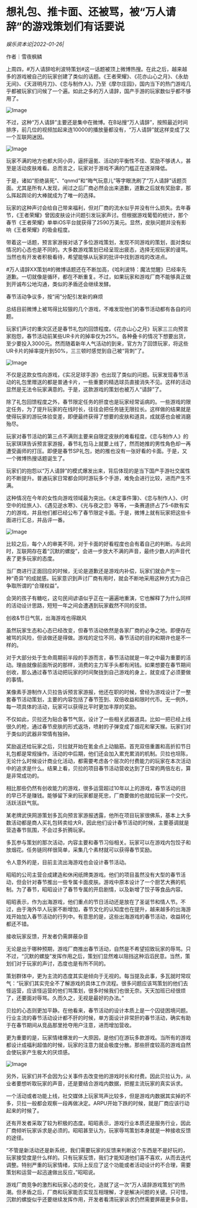 # 想礼包、推卡面、还被骂，被“万人请辞”的游戏策划们有话要说

*娱乐资本论|2022-01-26|*

作者｜雪夜枫鳞

上周四，#万人请辞哈利波特策划#这一话题被顶上微博热搜。在此之后，越来越多的游戏被自己的玩家创建了类似的话题。《王者荣耀》、《花亦山心之月》、《永劫无间》、《天涯明月刀》、《恋与制作人》，乃至《摩尔庄园》，国内当下的热门游戏几乎都被玩家们问候了一个遍。如此之多的万人请辞，国产手游的玩家数似乎都不够用了。

![Image](https://inews.gtimg.com/newsapp_bt/0/14466949990/641)

不过，这种“万人请辞”主要还是集中在微博。在B站搜“万人请辞”，按照最近时间排序，前几位的视频加起来连10000的播放量都没有，“万人请辞”就这样变成了又一个互联网迷因。

![Image](https://inews.gtimg.com/newsapp_bt/0/14466949988/641)

玩家不满的地方也都大同小异，逼肝逼氪、活动的平衡性不佳、奖励不够诱人，甚至是活动皮肤难看。总而言之，玩家对于游戏不满的门槛正在逐渐降低。

于是，诸如“拒绝装死”、“qnmd”和“晦气玩意儿”等字眼洗刷了“万人请辞”话题页面。尤其是所有人发现，闹过之后厂商必然会出来道歉，道歉之后就有奖励拿，那么挥起舆论的大棒就成为了唯一的选择。

玩家的这种声讨会给自己带来福利，但对厂商的流水似乎并没有什么损失。去年春节，《王者荣耀》曾因皮肤设计问题引发玩家声讨。但根据游戏葡萄的统计，那个春节《王者荣耀》单单iOS平台就获得了2590万美元。显然，皮肤问题并没有影响《王者荣耀》的吸金程度。

带着这一话题，预言家游报对话了多位游戏策划，发现不同游戏的策划，面对类似情况的心态也是不同的。大多数游戏策划已经呈现出疲态，选择无视玩家的谩骂。当然也有开发者积极看待，希望能够从玩家的批评中找到游戏的改进点。

#万人请辞XX策划#的微博话题还在不断加高，《哈利波特：魔法觉醒》已经率先道歉。一切就像是循环，都在不断重复。不过，如果玩家和游戏厂商不能够真正做到开诚布公地沟通，类似的矛盾还会继续发酵。

春节活动争议多，按“闹”分配引发新的麻烦

总结目前微博上被骂得比较狠的几个游戏，不难发现他们的春节活动都有各自的问题。

玩家们声讨的重灾区还是春节礼包的回馈程度。《花亦山心之月》玩家三三向预言家抱怨，春节活动前某些UR卡片的掉率仅为25%。各种叠卡的情况下想要出货，至少要投入3000元。然而随着新年人气活动的到来，官方为了回馈玩家，将这些UR卡片的掉率提升到50%，三三顿时感觉到自己被“背刺”了。

![Image](https://inews.gtimg.com/newsapp_bt/0/14466949981/641)

不仅是这款女性向游戏，《实况足球手游》也出现了类似的问题。玩家发现春节活动的礼包里赠送的都是普通卡片，一些重要的精选球员直接消失不见。这样的活动显然是无法令玩家满意的。于是，这款游戏的策划也被万人“请辞”了。

除了礼包回馈程度之外，春节限定任务的肝度也是玩家经常诟病的。一些游戏的限定任务，为了提升玩家的在线时长，往往会把任务链无限拉长。这样做的结果就是使得玩家的游玩体验变差，即便最终获得了想要的皮肤和道具，成就感也会被消磨殆尽。

玩家对春节活动的第三点不满则主要来自限定皮肤的难看程度。《恋与制作人》的玩家琪琪告诉预言家游报，春节礼包马上就要上线了，然而她推的男性角色却一再遭受画师的打压。即便是春节SP礼包，她的推也没有一张好看的卡面。于是，又一个微博热搜话题诞生了。

玩家们的抱怨以“万人请辞”的模式爆发出来，背后体现的是当下国产手游社交属性的不断提升。普通玩家日常都会同时游玩多个手游，难免会进行比较，进而产生不满。

这种情况在今年的女性向游戏领域最为突出。《未定事件簿》、《恋与制作人》、《时空中的绘旅人》、《遇见逆水寒》、《光与夜之恋》等等，一条赛道挤占了5-6款有实力的游戏，并且他们都已经公布了春节限定卡面。于是，微博上就有玩家把这些卡面进行汇总，并品评一番。

![Image](https://inews.gtimg.com/newsapp_bt/0/14466949999/641)

比较之后，每个人的审美不同，对于卡面的好看程度也会有着自己的判断。与此同时，互联网存在着“沉默的螺旋”，会进一步放大不满的声音，最终少数人的声音代表了更多玩家的态度。

当厂商进行正面回应的时候，无论是道歉还是游戏内补偿，玩家们就会产生一种“奇异”的成就感。玩家意识到声讨厂商有用时，就会不断地采用这种方式为自己争取所谓的“合理权益”。

会哭的孩子有糖吃，这句民间谚语似乎正在一遍遍地重演，它也解释了为什么同样的活动设计思路，短短一年之间会遭遇到玩家截然不同的反馈。

创收&节日气氛，出海游戏也得跟风

虽然玩家生态和心态已经改变，但春节活动依然是各家厂商的必争之地。即便存在被骂的风险，但该做还是得做。游戏的定位不同，春节活动的目的和期许也是不一样的。

对于大部分处于生命周期前半段的手游而言，春节活动就是一年之中最为重要的活动。理由就像前面所说的那样，消费的主力军手头都有闲钱。如果想要在春节期间创收，那么通过春节活动把玩家的时间聚拢到自己游戏的身上，就变成了必须要做的事情。

某像素手游制作人贝拉告诉预言家游报，他还在职的时候，曾经为游戏设计了一整套春节活动策划，主要的内容包括了春节签到、双倍收益和限时代币。无一例外，每一项具体的活动，玩家可以获得比平时更加丰厚的奖励。

不仅如此，贝拉还为贴合春节气氛，设计了一些相关武器道具。比如一把已经上线很久的枪，通过春节皮肤的形式返场，喷射的子弹变成了烟花和窜天猴。玩家们对于类似的武器非常情有独钟。

奖励返还给玩家之后，贝拉就开始在氪金点上动脑筋。首充双倍重置和高折扣节日礼包都是常规操作。活动的中后期，他们还会加入累充累消的机制。贝拉也坦陈，无论什么时候设计商业化活动，都需要考虑各个层次的付费能力的玩家在本次活动中的追求是什么。结果上看，贝拉的项目春节活动营收达到了日常的两倍左右，算是非常成功的。

相比那些仍然有创收能力的游戏，很多运营超过10年以上的游戏，春节活动的目的早已不是赚钱。能够留下来的玩家都是死忠，厂商要做的也就给玩家一个交代，活跃活跃气氛。

某老牌武侠网游策划多瓦向预言家游报透露，他所在项目玩家很佛系，基本上大多数活动都是商人买礼包转卖给大R，因此他们设计春节活动的时候，主要基调就是营造春节氛围，不会过多折腾玩家。

多瓦参与策划的那次活动，内容主要和春节习俗相关。玩家可以在游戏内包饺子和放烟花。任务链同样很简单，采集几个素材就可以获得春节奖励。

令人意外的是，目前主流出海游戏也会设计春节活动。

昭昭的公司主营合成建造和休闲纸牌类游戏。他们的项目虽然没有大型的春节活动，但会针对春节推出一些专属卡面皮肤。游戏中原本设计了一个厨艺大赛的机制。为了春节，昭昭设计了春节专属的开启剧情，以及新增了饺子等食品内容。

昭昭表示，作为出海游戏，他们重点的节日活动还是放在了圣诞节和情人节。不过，由于海外华人玩家不断增加，春节文化的认知度也在提升，越来越多的出海游戏开始加入春节活动的行列中。有意思的是，这些出海游戏的春节活动，收益转化都还不错。

接收玩家反馈，开发者仍需屏蔽杂音

无论是出于哪种预期，游戏厂商推出春节活动，自然是不希望招致玩家的辱骂。只不过，“沉默的螺旋”发挥作用之后，策划们显然难以阻挡这种滔滔民意。当然，策划们对于玩家的声讨，态度也是有所不同的。

策划群体中，更为主流的态度其实是倾向于无视的。每当提及此事，多瓦就时常叹气：“玩家们其实完全不了解游戏的具体工作流程。很多问题应该骂策划的他们去怪运营，应该怪运营的他们骂策划，很多时候我们也很无奈。天天加班已经很烦了，还要面对辱骂。久而久之，无视是最好的办法。”

贝拉的心态则更加平静。在他看来，春节活动的设计本质上是一个囚徒困境问题。行业主流的春节活动设计都不肝的时候，单方面设计非常肝的春节活动，确实有助于在春节期间从竞品那里抢夺用户注意，进而增加营收。

更为重要的是，玩家情绪爆发的一大原因，是他们在游玩多款游戏。当所有的游戏都设计成福利超值的时候，玩家的注意力就会极度分散。那些肝度较高的游戏自然会使玩家产生极大的厌烦感。

![Image](https://inews.gtimg.com/newsapp_bt/0/14466949985/641)

另外，玩家们并不会因为公关事件去改变他的游戏时长和付费。因此贝拉认为，从业者要想听取玩家的声音，还是要结合游戏内数据，把握主流玩家的真实诉求。

一个活动或者功能上线，社交媒体上玩家骂声比较多，但是游戏内数据其实掉的不多，贝拉一般都会观察一段再做决定。ARPU开始下跌的时候，就是厂商应该行动起来的时候了。

还有开发者采取了较为积极的态度。昭昭表示，游戏行业本质还是服务行业，因此厂商倾听玩家诉求是必须的。昭昭甚至认为，玩家辱骂策划本身就是一种接收反馈的途径。

“不管是新活动还是新系统，我们需要玩家的反馈来判断这个东西是不是好玩的，玩家接受度是什么样的。只有玩家反馈，我们才能知道他们喜不喜欢，从而去迭代调整。特别严重的玩家情绪，实际上反应了这个功能或者活动设计的不合理，需要策划和运营一起迅速做出反应，”昭昭说。

游戏厂商竞争的激烈和玩家心态的变化，造就了这一次“万人请辞游戏策划”的热潮。但矛盾之后，厂商和玩家能否实现互相理解，才是解决问题的关键。只可惜，沉默的螺旋似乎还要继续发挥作用，开发者看清玩家诉求仍然需要屏蔽更多杂音。

